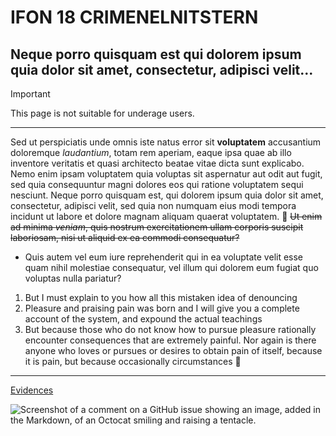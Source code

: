 # IFON 18 CRIMENELNITSTERN
## Neque porro quisquam est qui dolorem ipsum quia dolor sit amet, consectetur, adipisci velit...

> [!IMPORTANT]
> This page is not suitable for underage users.

***

Sed ut perspiciatis unde omnis iste natus error sit **voluptatem** accusantium doloremque *laudantium*, totam rem aperiam, eaque ipsa quae ab illo inventore veritatis et quasi architecto beatae vitae dicta sunt explicabo. Nemo enim ipsam voluptatem quia voluptas sit aspernatur aut odit aut fugit, sed quia consequuntur magni dolores eos qui ratione voluptatem sequi nesciunt. Neque porro quisquam est, qui dolorem ipsum quia dolor sit amet, consectetur, adipisci velit, sed quia non numquam eius modi tempora incidunt ut labore et dolore magnam aliquam quaerat voluptatem. :customs: ~~Ut enim ad minima *veniam*, quis nostrum exercitationem ullam corporis suscipit laboriosam, nisi ut aliquid ex ea commodi consequatur?~~ 

* Quis autem vel eum iure reprehenderit qui in ea voluptate velit esse quam nihil molestiae consequatur, vel illum qui dolorem eum fugiat quo voluptas nulla pariatur?

1. But I must explain to you how all this mistaken idea of denouncing 
2. Pleasure and praising pain was born and I will give you a complete account of the system, and expound the actual teachings
3. But because those who do not know how to pursue pleasure rationally encounter consequences that are extremely painful. Nor again is there anyone who loves or pursues or desires to obtain pain of itself, because it is pain, but because occasionally circumstances :no_entry_sign:

***

[Evidences]([https://www.google.com](https://www.google.es/url?sa=i&url=https%3A%2F%2Fwww.fredzone.org%2Fiphone-16-pro-max-equipe-dun-ultrateleobjectif-rcj753&psig=AOvVaw0izc0dWZbuikwPB0B_yapn&ust=1695312518753000&source=images&cd=vfe&opi=89978449&ved=0CA4QjRxqFwoTCPDm5rfJuYEDFQAAAAAdAAAAABAD)https://www.google.es/url?sa=i&url=https%3A%2F%2Fwww.fredzone.org%2Fiphone-16-pro-max-equipe-dun-ultrateleobjectif-rcj753&psig=AOvVaw0izc0dWZbuikwPB0B_yapn&ust=1695312518753000&source=images&cd=vfe&opi=89978449&ved=0CA4QjRxqFwoTCPDm5rfJuYEDFQAAAAAdAAAAABAD)

![Screenshot of a comment on a GitHub issue showing an image, added in the Markdown, of an Octocat smiling and raising a tentacle.](https://www.fredzone.org/wp-content/uploads/2023/04/16x9_2133x1200_highres-iPhone15pro.webp)

